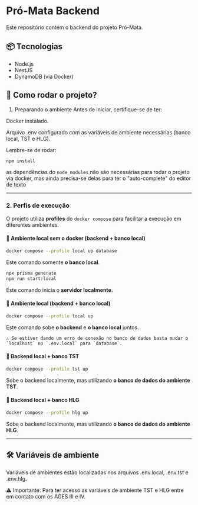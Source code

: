 # Pró-Mata Backend
Este repositório contém o backend do projeto Pró-Mata.

## 📦 Tecnologias
- Node.js
- NestJS
- DynamoDB (via Docker)

## 🚀 Como rodar o projeto?

1. Preparando o ambiente
Antes de iniciar, certifique-se de ter:

Docker instalado.

Arquivo .env configurado com as variáveis de ambiente necessárias (banco local, TST e HLG).

Lembre-se de rodar:
```bash
npm install
```

as dependências do `node_modules` não são necessárias para rodar o projeto via docker, mas ainda precisa-se delas para ter o "auto-complete" do editor de texto

---

### 2. Perfis de execução

O projeto utiliza **profiles** do `docker compose` para facilitar a execução em diferentes ambientes.

#### 🔹 Ambiente local sem o docker (backend + banco local)

```bash
docker compose --profile local up database
```

Este comando somente **o banco local**.

```bash
npx prisma generate
npm run start:local
```

Este comando inicia o **servidor localmente**.

#### 🔹 Ambiente local (backend + banco local)

```bash
docker compose --profile local up
```

Este comando sobe **o backend** e **o banco local** juntos.


    ⚠️ Se estiver dando um erro de conexão no banco de dados basta mudar o `localhost` no `.env.local` para `database`.


#### 🔹 Backend local + banco TST

```bash
docker compose --profile tst up
```

Sobe o backend localmente, mas utilizando **o banco de dados do ambiente TST**.


#### 🔹 Backend local + banco HLG

```bash
docker compose --profile hlg up
```

Sobe o backend localmente, mas utilizando **o banco de dados do ambiente HLG**.

---

## 🛠️ Variáveis de ambiente

Variáveis de ambientes estão localizadas nos arquivos .env.local, .env.tst e .env.hlg.
  
  ⚠️ Importante: Para ter acesso as variáveis de ambiente TST e HLG entre em contato com os AGES III e IV.


